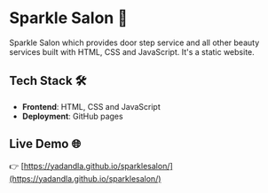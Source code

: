 # Sparkle Salon 👩

Sparkle Salon which provides door step service and all other beauty services built with HTML, CSS and JavaScript. It's a static website.

## Tech Stack 🛠️

- **Frontend**: HTML, CSS and JavaScript
- **Deployment**: GitHub pages

## Live Demo 🌐

👉 [https://yadandla.github.io/sparklesalon/](https://yadandla.github.io/sparklesalon/)
